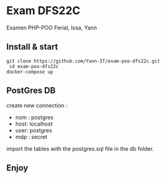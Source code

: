 # Exam DFS22C
Examen PHP-POO Ferial, Issa, Yann

## Install & start
`git clone https://github.com/Yann-IT/exam-poo-dfs22c.git `  
`  cd exam-poo-dfs22c  `  
` docker-compose up  `  

## PostGres DB
create new connection :  
 - nom : postgres  
 - host: localhost  
 - user: postgres  
 - mdp : secret  

import the tables with the postgres.sql file in the db folder.

## Enjoy